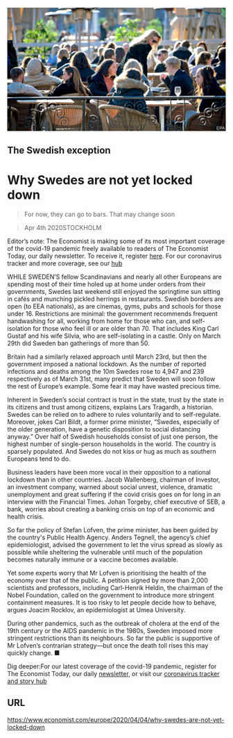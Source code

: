 ![](./images/20200404_EUP002_0.jpg)

## The Swedish exception

# Why Swedes are not yet locked down

> For now, they can go to bars. That may change soon

> Apr 4th 2020STOCKHOLM

Editor’s note: The Economist is making some of its most important coverage of the covid-19 pandemic freely available to readers of The Economist Today, our daily newsletter. To receive it, register [here](https://www.economist.com//newslettersignup). For our coronavirus tracker and more coverage, see our [hub](https://www.economist.com//coronavirus)

WHILE SWEDEN’S fellow Scandinavians and nearly all other Europeans are spending most of their time holed up at home under orders from their governments, Swedes last weekend still enjoyed the springtime sun sitting in cafés and munching pickled herrings in restaurants. Swedish borders are open (to EEA nationals), as are cinemas, gyms, pubs and schools for those under 16. Restrictions are minimal: the government recommends frequent handwashing for all, working from home for those who can, and self-isolation for those who feel ill or are older than 70. That includes King Carl Gustaf and his wife Silvia, who are self-isolating in a castle. Only on March 29th did Sweden ban gatherings of more than 50.

Britain had a similarly relaxed approach until March 23rd, but then the government imposed a national lockdown. As the number of reported infections and deaths among the 10m Swedes rose to 4,947 and 239 respectively as of March 31st, many predict that Sweden will soon follow the rest of Europe’s example. Some fear it may have wasted precious time.

Inherent in Sweden’s social contract is trust in the state, trust by the state in its citizens and trust among citizens, explains Lars Tragardh, a historian. Swedes can be relied on to adhere to rules voluntarily and to self-regulate. Moreover, jokes Carl Bildt, a former prime minister, “Swedes, especially of the older generation, have a genetic disposition to social distancing anyway.” Over half of Swedish households consist of just one person, the highest number of single-person households in the world. The country is sparsely populated. And Swedes do not kiss or hug as much as southern Europeans tend to do.

Business leaders have been more vocal in their opposition to a national lockdown than in other countries. Jacob Wallenberg, chairman of Investor, an investment company, warned about social unrest, violence, dramatic unemployment and great suffering if the covid crisis goes on for long in an interview with the Financial Times. Johan Torgeby, chief executive of SEB, a bank, worries about creating a banking crisis on top of an economic and health crisis.

So far the policy of Stefan Lofven, the prime minister, has been guided by the country's Public Health Agency. Anders Tegnell, the agency’s chief epidemiologist, advised the government to let the virus spread as slowly as possible while sheltering the vulnerable until much of the population becomes naturally immune or a vaccine becomes available.

Yet some experts worry that Mr Lofven is prioritising the health of the economy over that of the public. A petition signed by more than 2,000 scientists and professors, including Carl-Henrik Heldin, the chairman of the Nobel Foundation, called on the government to introduce more stringent containment measures. It is too risky to let people decide how to behave, argues Joacim Rocklov, an epidemiologist at Umea University.

During other pandemics, such as the outbreak of cholera at the end of the 19th century or the AIDS pandemic in the 1980s, Sweden imposed more stringent restrictions than its neighbours. So far the public is supportive of Mr Lofven’s contrarian strategy—but once the death toll rises this may quickly change. ■

Dig deeper:For our latest coverage of the covid-19 pandemic, register for The Economist Today, our daily [newsletter](https://www.economist.com//newslettersignup), or visit our [coronavirus tracker and story hub](https://www.economist.com//coronavirus)

## URL

https://www.economist.com/europe/2020/04/04/why-swedes-are-not-yet-locked-down
